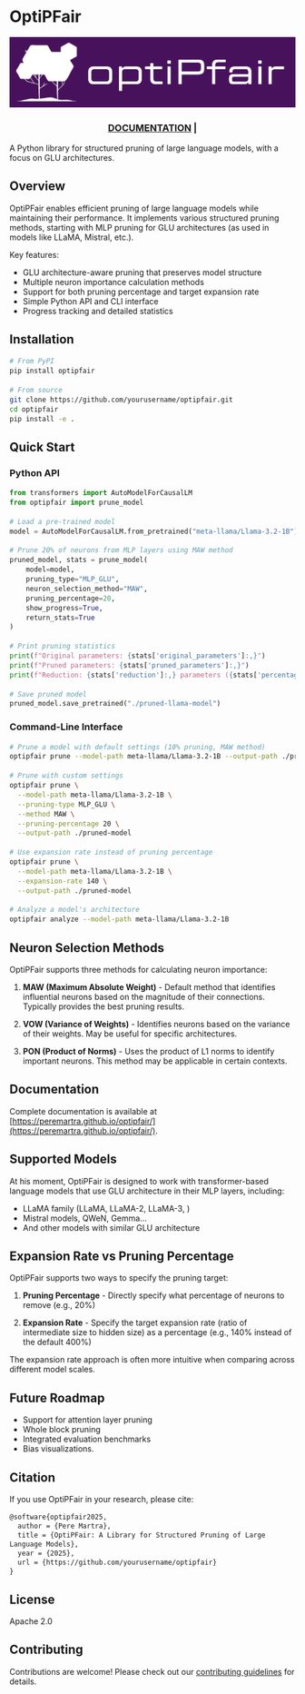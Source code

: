 # OptiPFair

![Generate Syntetic Conversations](/images/optiPfair.png)

<div align="center">
    <h3>
        <a href="https://peremartra.github.io/optipfair/" target="_blank">DOCUMENTATION</a> | 
    </h3>
</div>

A Python library for structured pruning of large language models, with a focus on GLU architectures.

## Overview

OptiPFair enables efficient pruning of large language models while maintaining their performance. It implements various structured pruning methods, starting with MLP pruning for GLU architectures (as used in models like LLaMA, Mistral, etc.).

Key features:
- GLU architecture-aware pruning that preserves model structure 
- Multiple neuron importance calculation methods
- Support for both pruning percentage and target expansion rate
- Simple Python API and CLI interface
- Progress tracking and detailed statistics

## Installation

```bash
# From PyPI 
pip install optipfair

# From source
git clone https://github.com/yourusername/optipfair.git
cd optipfair
pip install -e .
```

## Quick Start

### Python API

```python
from transformers import AutoModelForCausalLM
from optipfair import prune_model

# Load a pre-trained model
model = AutoModelForCausalLM.from_pretrained("meta-llama/Llama-3.2-1B")

# Prune 20% of neurons from MLP layers using MAW method
pruned_model, stats = prune_model(
    model=model,
    pruning_type="MLP_GLU",
    neuron_selection_method="MAW",
    pruning_percentage=20,
    show_progress=True,
    return_stats=True
)

# Print pruning statistics
print(f"Original parameters: {stats['original_parameters']:,}")
print(f"Pruned parameters: {stats['pruned_parameters']:,}")
print(f"Reduction: {stats['reduction']:,} parameters ({stats['percentage_reduction']:.2f}%)")

# Save pruned model
pruned_model.save_pretrained("./pruned-llama-model")
```

### Command-Line Interface

```bash
# Prune a model with default settings (10% pruning, MAW method)
optipfair prune --model-path meta-llama/Llama-3.2-1B --output-path ./pruned-model

# Prune with custom settings
optipfair prune \
  --model-path meta-llama/Llama-3.2-1B \
  --pruning-type MLP_GLU \
  --method MAW \
  --pruning-percentage 20 \
  --output-path ./pruned-model

# Use expansion rate instead of pruning percentage
optipfair prune \
  --model-path meta-llama/Llama-3.2-1B \
  --expansion-rate 140 \
  --output-path ./pruned-model

# Analyze a model's architecture
optipfair analyze --model-path meta-llama/Llama-3.2-1B
```

## Neuron Selection Methods

OptiPFair supports three methods for calculating neuron importance:

1. **MAW (Maximum Absolute Weight)** - Default method that identifies influential neurons based on the magnitude of their connections. Typically provides the best pruning results.

2. **VOW (Variance of Weights)** - Identifies neurons based on the variance of their weights. May be useful for specific architectures.

3. **PON (Product of Norms)** - Uses the product of L1 norms to identify important neurons. This method may be applicable in certain contexts.

## Documentation

Complete documentation is available at [https://peremartra.github.io/optipfair/](https://peremartra.github.io/optipfair/).

## Supported Models

At his moment, OptiPFair is designed to work with transformer-based language models that use GLU architecture in their MLP layers, including:

- LLaMA family (LLaMA, LLaMA-2, LLaMA-3, )
- Mistral models, QWeN, Gemma...
- And other models with similar GLU architecture

## Expansion Rate vs Pruning Percentage

OptiPFair supports two ways to specify the pruning target:

1. **Pruning Percentage** - Directly specify what percentage of neurons to remove (e.g., 20%)

2. **Expansion Rate** - Specify the target expansion rate (ratio of intermediate size to hidden size) as a percentage (e.g., 140% instead of the default 400%)

The expansion rate approach is often more intuitive when comparing across different model scales.

## Future Roadmap

- Support for attention layer pruning
- Whole block pruning
- Integrated evaluation benchmarks
- Bias visualizations. 

## Citation

If you use OptiPFair in your research, please cite:

```
@software{optipfair2025,
  author = {Pere Martra},
  title = {OptiPFair: A Library for Structured Pruning of Large Language Models},
  year = {2025},
  url = {https://github.com/yourusername/optipfair}
}
```

## License

Apache 2.0

## Contributing

Contributions are welcome! Please check out our [contributing guidelines](CONTRIBUTING.md) for details.
